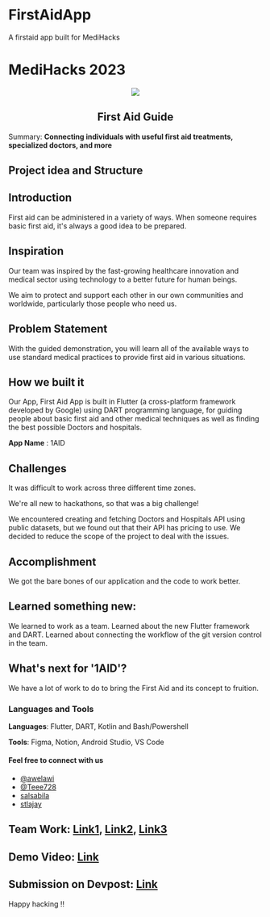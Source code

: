# FirstAidApp
A firstaid app built for MediHacks

<h1>MediHacks 2023</h1>

<center>
	<img src="https://d112y698adiu2z.cloudfront.net/photos/production/challenge_photos/002/543/942/datas/full_width.png">
</center>

<h2 align="center">First Aid Guide</h2>

Summary: **Connecting individuals with useful first aid treatments, specialized doctors, and more**

<h2>Project idea and Structure</h2>

## Introduction
First aid can be administered in a variety of ways. When someone requires basic first aid, it's always a good idea to be prepared.

## Inspiration
Our team was inspired by the fast-growing healthcare innovation and medical sector using technology to a better future for human beings.

We aim to protect and support each other in our own communities and worldwide, particularly those people who need us.

## Problem Statement
With the guided demonstration, you will learn all of the available ways to use standard medical practices to provide first aid in various situations.

## How we built it 
Our App, First Aid App is built in Flutter (a cross-platform framework developed by Google) using DART programming language, for guiding people about basic first aid and other medical techniques as well as finding the best possible Doctors and hospitals.

**App Name** : 1AID

## Challenges
It was difficult to work across three different time zones.

We're all new to hackathons, so that was a big challenge!

We encountered creating and fetching Doctors and Hospitals API using public datasets, but we found out that their API has pricing to use. We decided to reduce the scope of the project to deal with the issues.


## Accomplishment
 We got the bare bones of our application and the code to work better.

## Learned something new:
We learned to work as a team. Learned about the new Flutter framework and DART. Learned about connecting the workflow of the git version control in the team.

## What's next for '1AID'?
We have a lot of work to do to bring the First Aid and its concept to fruition.

<h3 align="left"> Languages and Tools</h3>

**Languages**: Flutter, DART, Kotlin and Bash/Powershell

**Tools**: Figma, Notion, Android Studio, VS Code



#### Feel free to connect with us
- [@awelawi](https://github.com/awelawi/)
- [@Teee728](https://github.com/Teee728)
- [salsabila]()
- [stlajay](https://github.com/stlajay)

## Team Work: [Link1](https://youtu.be/dlDQBFSTLW0?si=CkU5lmeqju13QFmR), [Link2](https://butter-cornflower-1b1.notion.site/MediHacks-Progress-of-Team-Work-8dfc9457e6064db48851ad3501983473?pvs=25), [Link3](https://www.figma.com/file/mJt4rSTEuXvF0wq7KtevqL/First-aid-app?type=design&mode=design&t=JXLhTpYiMV5apRwk-1)
<!-- Youtube Link, Notion Link, Figma UI -->


## Demo Video: [Link]()
## Submission on Devpost: [Link](https://devpost.com/software/1aid-gkm3in?ref_content=my-projects-tab&ref_feature=my_projects)


Happy hacking !!

